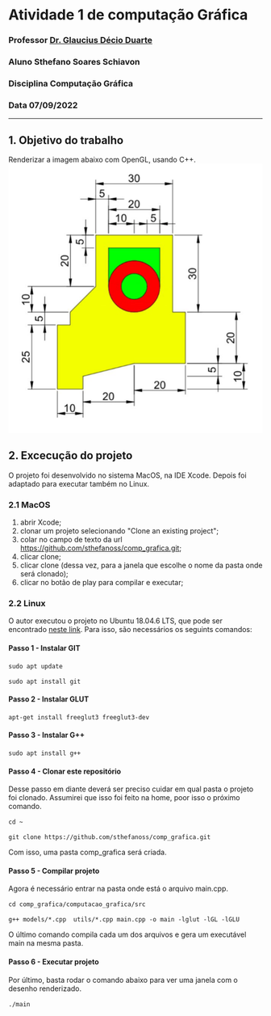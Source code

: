 # Atividade 1 de computação Gráfica

### **Professor** [Dr. Glaucius Décio Duarte](http://www2.pelotas.ifsul.edu.br/glaucius/cg/index.html)
### **Aluno** Sthefano Soares Schiavon
### **Disciplina** Computação Gráfica
### **Data** 07/09/2022
---
## 1. Objetivo do trabalho

Renderizar a imagem abaixo com OpenGL, usando C++.
![figura do trabalho](figura.png)

## 2. Excecução do projeto

O projeto foi desenvolvido no sistema MacOS, na IDE Xcode. Depois foi adaptado para executar também no Linux.

### 2.1 MacOS
1. abrir Xcode;
2. clonar um projeto selecionando "Clone an existing project";
3. colar no campo de texto da url https://github.com/sthefanoss/comp_grafica.git;
4. clicar clone;
5. clicar clone (dessa vez, para a janela que escolhe o nome da pasta onde será clonado);
6. clicar no botão de play para compilar e executar;

### 2.2 Linux

O autor executou o projeto no Ubuntu 18.04.6 LTS, que pode ser encontrado [neste link](https://releases.ubuntu.com/18.04/). Para isso, são necessários os seguints comandos:

#### Passo 1 - Instalar GIT
```shell 
sudo apt update
```
```shell 
sudo apt install git
```

#### Passo 2 - Instalar GLUT
```shell
apt-get install freeglut3 freeglut3-dev
```

#### Passo 3 - Instalar G++
```shell
sudo apt install g++
```

#### Passo 4 - Clonar este repositório
Desse passo em diante deverá ser preciso cuidar em qual pasta o projeto foi clonado. Assumirei que isso foi feito na home, poor isso o próximo comando.
```shell
cd ~
```
```shell
git clone https://github.com/sthefanoss/comp_grafica.git
```
Com isso, uma pasta comp_grafica será criada.
#### Passo 5 - Compilar projeto
Agora é necessário entrar na pasta onde está o arquivo main.cpp.
```shell
cd comp_grafica/computacao_grafica/src
```
```shell
g++ models/*.cpp  utils/*.cpp main.cpp -o main -lglut -lGL -lGLU
```
O último comando compila cada um dos arquivos e gera um executável main na mesma pasta.
#### Passo 6 - Executar projeto
Por último, basta rodar o comando abaixo para ver uma janela com o desenho renderizado.
```shell
./main
```

